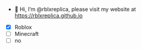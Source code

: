 - 👋 Hi, I’m @rblxreplica, please visit my website at https://rblxreplica.github.io
- [x] Roblox
- [ ] Minecraft
- [ ] no
<!---
rblxreplica/rblxreplica is a ✨ special ✨ repository because its `README.md` (this file) appears on your GitHub profile.
You can click the Preview link to take a look at your changes.
--->
